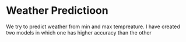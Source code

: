 # Weather Predictioon
 We try to predict weather from min and max tempreature. I have created two models in which one has higher accuracy than the other
